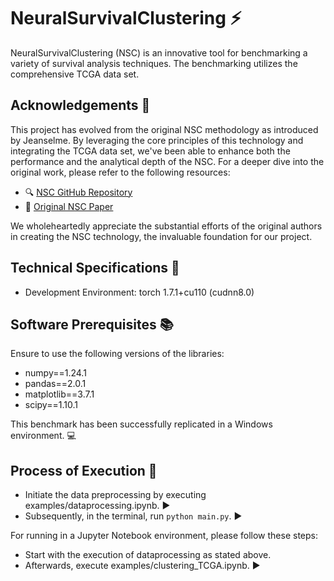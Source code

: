 # NeuralSurvivalClustering :zap:

NeuralSurvivalClustering (NSC) is an innovative tool for benchmarking a variety of survival analysis techniques. The benchmarking utilizes the comprehensive TCGA data set.

## Acknowledgements :clap:
This project has evolved from the original NSC methodology as introduced by Jeanselme. By leveraging the core principles of this technology and integrating the TCGA data set, we've been able to enhance both the performance and the analytical depth of the NSC. For a deeper dive into the original work, please refer to the following resources:

- :mag: [NSC GitHub Repository](https://github.com/Jeanselme/NeuralSurvivalClustering)
- :scroll: [Original NSC Paper](https://proceedings.mlr.press/v174/jeanselme22a/jeanselme22a.pdf)

We wholeheartedly appreciate the substantial efforts of the original authors in creating the NSC technology, the invaluable foundation for our project.

## Technical Specifications :wrench:
- Development Environment: torch 1.7.1+cu110 (cudnn8.0)

## Software Prerequisites :books:
Ensure to use the following versions of the libraries:

- numpy==1.24.1
- pandas==2.0.1
- matplotlib==3.7.1
- scipy==1.10.1

This benchmark has been successfully replicated in a Windows environment. :computer:

## Process of Execution :runner:
- Initiate the data preprocessing by executing examples/dataprocessing.ipynb. :arrow_forward:
- Subsequently, in the terminal, run `python main.py`. :arrow_forward:

For running in a Jupyter Notebook environment, please follow these steps:

- Start with the execution of dataprocessing as stated above.
- Afterwards, execute examples/clustering_TCGA.ipynb. :arrow_forward: 
 
